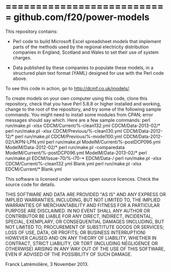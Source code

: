 ===========================
github.com/f20/power-models
===========================

This repository contains:

* Perl code to build Microsoft Excel spreadsheet models that implement parts of the methods used
by the regional electricity distribution companies in England, Scotland and Wales to set their
use of system charges.

* Data published by these companies to populate these models, in a structured plain text format
(YAML) designed for use with the Perl code above.

To see this code in action, go to http://dcmf.co.uk/models/.

To create models on your own computer using this code, clone this repository, check that you
have Perl 5.8.8 or higher installed and working, change to the root of the repository, and try
some of the following sample commands.  You might need to install some modules from CPAN; error
messages should say which.  Here are a few sample commands:
    perl run/make.pl -xlsx CDCM/Current/%-clean132.yml CDCM/Data-2013-02/*
    perl run/make.pl -xlsx CDCM/Previous/%-clean130.yml CDCM/Data-2012-12/*
    perl run/make.pl CDCM/Previous/%-model100.yml CDCM/Data-2012-02/UKPN-LPN.yml
    perl run/make.pl ModelM/Current/%-postDCP096.yml ModelM/Data-2012-02/*
    perl run/make.pl -comparedata ModelM/Current/%-postDCP096.yml ModelM/Data-2013-02/*
    perl run/make.pl EDCM/Issue-70/%-i70-* EDCM/Data-*/* 
    perl run/make.pl -xlsx CDCM/Current/%-clean132.yml Blank.yml
    perl run/make.pl -xlsx EDCM/Current/* Blank.yml

This software is licensed under various open source licences. Check the source code for details.

THIS SOFTWARE AND DATA ARE PROVIDED "AS IS" AND ANY EXPRESS OR IMPLIED WARRANTIES, INCLUDING,
BUT NOT LIMITED TO, THE IMPLIED WARRANTIES OF MERCHANTABILITY AND FITNESS FOR A PARTICULAR
PURPOSE ARE DISCLAIMED. IN NO EVENT SHALL ANY AUTHOR OR CONTRIBUTOR BE LIABLE FOR ANY DIRECT,
INDIRECT, INCIDENTAL, SPECIAL, EXEMPLARY, OR CONSEQUENTIAL DAMAGES (INCLUDING, BUT NOT LIMITED
TO, PROCUREMENT OF SUBSTITUTE GOODS OR SERVICES; LOSS OF USE, DATA, OR PROFITS; OR BUSINESS
INTERRUPTION) HOWEVER CAUSED AND ON ANY THEORY OF LIABILITY, WHETHER IN CONTRACT, STRICT
LIABILITY, OR TORT (INCLUDING NEGLIGENCE OR OTHERWISE) ARISING IN ANY WAY OUT OF THE USE OF THIS
SOFTWARE, EVEN IF ADVISED OF THE POSSIBILITY OF SUCH DAMAGE.

Franck Latrémolière, 3 November 2013.
